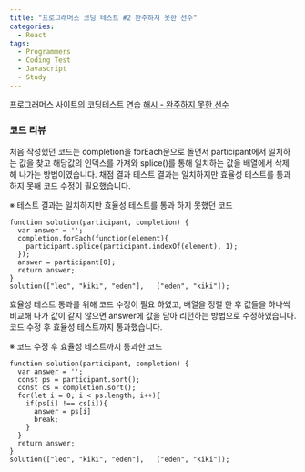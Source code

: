 ```yaml
---
title: "프로그래머스 코딩 테스트 #2 완주하지 못한 선수"
categories:
  - React
tags:
  - Programmers
  - Coding Test
  - Javascript
  - Study
---
```


프로그래머스 사이트의 코딩테스트 연습
[해시 - 완주하지 못한 선수](https://programmers.co.kr/learn/courses/30/lessons/42576)

### 코드 리뷰
처음 작성했던 코드는 completion을 forEach문으로 돌면서 participant에서 일치하는 값을 찾고 해당값의 인덱스를 가져와 splice()를 통해 일치하는 값을 배열에서 삭제해 나가는 방법이였습니다. 채점 결과 테스트 결과는 일치하지만 효율성 테스트를 통과하지 못해 코드 수정이 필요했습니다.

※ 테스트 결과는 일치하지만 효율성 테스트를 통과 하지 못했던 코드
```
function solution(participant, completion) {
  var answer = '';
  completion.forEach(function(element){
    participant.splice(participant.indexOf(element), 1);
  });
  answer = participant[0];
  return answer;
}
solution(["leo", "kiki", "eden"], 	["eden", "kiki"]);
```

효율성 테스트 통과를 위해 코드 수정이 필요 하였고, 배열을 정렬 한 후 값들을 하나씩 비교해 나가 값이 같지 않으면 answer에 값을 담아 리턴하는 방법으로 수정하였습니다.
코드 수정 후 효율성 테스트까지 통과했습니다.

※ 코드 수정 후 효율성 테스트까지 통과한 코드
```
function solution(participant, completion) {
  var answer = '';
  const ps = participant.sort();
  const cs = completion.sort();
  for(let i = 0; i < ps.length; i++){
    if(ps[i] !== cs[i]){
      answer = ps[i]
      break;
    }
  }
  return answer;
}
solution(["leo", "kiki", "eden"], 	["eden", "kiki"]);
```
